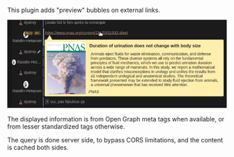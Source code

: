 

This plugin adds "preview" bubbles on external links.

![pnas preview](doc/pnas_preview.png)

The displayed information is from Open Graph meta tags when available, or from lesser standardized tags otherwise.

The query is done server side, to bypass CORS limitations, and the content is cached both sides.
